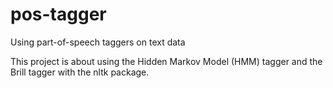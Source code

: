 # pos-tagger
Using part-of-speech taggers on text data

This project is about using the Hidden Markov Model (HMM) tagger and the Brill tagger with the nltk package.
